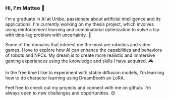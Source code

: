 ### Hi, I'm Matteo 👋
I'm a graduate in AI at Unibo, passionate about artificial intelligence and its applications. I'm currently working on my thesis project, which involves using reinforcement learning and combinatorial optimization to solve a tsp with time-lag problem with uncertainty. 🧠

Some of the domains that interest me the most are robotics and video games. I love to explore how AI can enhance the capabilities and behaviors of robots and NPCs. My dream is to create more realistic and immersive gaming experiences using the knowledge and skills I have acquired. 🎮

In the free time I like to experiment with stable diffusion models, I'm learning how to do character learning using DreamBooth an LoRA. 

Feel free to check out my projects and connect with me on github. I'm always open to new challenges and opportunities. 😊


<!--
**rrMat/rrMat** is a ✨ _special_ ✨ repository because its `README.md` (this file) appears on your GitHub profile.

Here are some ideas to get you started:

- 🔭 I’m currently working on ...
- 🌱 I’m currently learning ...
- 👯 I’m looking to collaborate on ...
- 🤔 I’m looking for help with ...
- 💬 Ask me about ...
- 📫 How to reach me: ...
- 😄 Pronouns: ...
- ⚡ Fun fact: ...
-->
